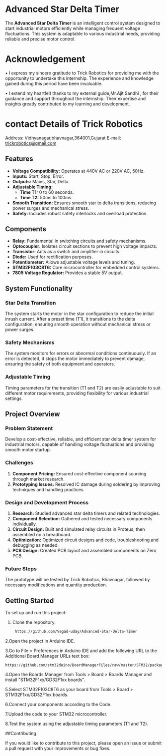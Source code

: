 # Advanced Star Delta Timer

The **Advanced Star Delta Timer** is an intelligent control system designed to start industrial motors efficiently while managing frequent voltage fluctuations. This system is adaptable to various industrial needs, providing reliable and precise motor control.

# Acknowledgement
• I express my sincere gratitude to Trick Robotics for providing me with the opportunity to undertake this internship. The experience and knowledge gained during this period have been invaluable.

•	I extend my heartfelt thanks to my external guide,Mr.Ajit Sandhi , for their guidance and support throughout the internship. Their expertise and insights greatly contributed to my learning and development.
# contact Details of Trick Robotics
  Address: Vidhyanagar,bhavnagar,364001,Gujarat
  E-mail: trickrobotics@gmail.com

## Features

- **Voltage Compatibility:** Operates at 440V AC or 220V AC, 50Hz.
- **Inputs:** Start, Stop, Error.
- **Outputs:** Mains, Star, Delta.
- **Adjustable Timing:**
  - **Time T1:** 0 to 60 seconds.
  - **Time T2:** 50ms to 100ms.
- **Smooth Transition:** Ensures smooth star to delta transitions, reducing power surges and mechanical stress.
- **Safety:** Includes robust safety interlocks and overload protection.

## Components

- **Relay:** Fundamental in switching circuits and safety mechanisms.
- **Optocoupler:** Isolates circuit sections to prevent high voltage impacts.
- **Transistor:** Acts as a switch and amplifier in circuits.
- **Diode:** Used for rectification purposes.
- **Potentiometer:** Allows adjustable voltage levels and tuning.
- **STM32F103C8T6:** Core microcontroller for embedded control systems.
- **7805 Voltage Regulator:** Provides a stable 5V output.

## System Functionality

### Star Delta Transition

The system starts the motor in the star configuration to reduce the initial inrush current. After a preset time (T1), it transitions to the delta configuration, ensuring smooth operation without mechanical stress or power surges.

### Safety Mechanisms

The system monitors for errors or abnormal conditions continuously. If an error is detected, it stops the motor immediately to prevent damage, ensuring the safety of both equipment and operators.

### Adjustable Timing

Timing parameters for the transition (T1 and T2) are easily adjustable to suit different motor requirements, providing flexibility for various industrial settings.

## Project Overview

### Problem Statement

Develop a cost-effective, reliable, and efficient star delta timer system for industrial motors, capable of handling voltage fluctuations and providing smooth motor startup.

### Challenges

1. **Component Pricing:** Ensured cost-effective component sourcing through market research.
2. **Prototyping Issues:** Resolved IC damage during soldering by improving techniques and handling practices.

### Design and Development Process

1. **Research:** Studied advanced star delta timers and related technologies.
2. **Component Selection:** Gathered and tested necessary components individually.
3. **Circuit Design:** Built and simulated relay circuits in Proteus, then assembled on a breadboard.
4. **Optimization:** Optimized circuit designs and code, troubleshooting and debugging as needed.
5. **PCB Design:** Created PCB layout and assembled components on Zero PCB.

### Future Steps

The prototype will be tested by Trick Robotics, Bhavnagar, followed by necessary modifications and quantity production.

## Getting Started

To set up and run this project:

1. Clone the repository:
   ```bash
    https://github.com/Vegad-uday/Advanced-Star-Delta-Timer
2.Open the project in Arduino IDE.

3.Go to File > Preferences in Arduino IDE and add the following URL to the Additional Board Manager URLs text box:

    https://github.com/stm32duino/BoardManagerFiles/raw/master/STM32/package_stm_index.json
4.Open the Boards Manager from Tools > Board > Boards Manager and install "STM32F1xx/GD32F1xx boards".

5.Select STM32F103C8T6 as your board from Tools > Board > STM32F1xx/GD32F1xx boards.

6.Connect your components according to the Code.

7.Upload the code to your STM32 microcontroller.

8.Test the system using the adjustable timing parameters (T1 and T2).

##Contributing

If you would like to contribute to this project, please open an issue or submit a pull request with your improvements or bug fixes.
